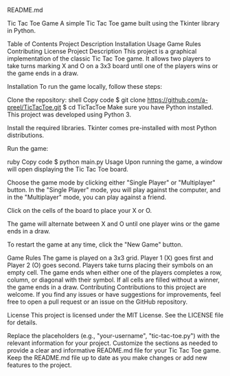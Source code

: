 
README.md

Tic Tac Toe Game
A simple Tic Tac Toe game built using the Tkinter library in Python.

Table of Contents
Project Description
Installation
Usage
Game Rules
Contributing
License
Project Description
This project is a graphical implementation of the classic Tic Tac Toe game. It allows two players to take turns marking X and O on a 3x3 board until one of the players wins or the game ends in a draw.

Installation
To run the game locally, follow these steps:

Clone the repository:
shell
Copy code
$ git clone https://github.com/a-preel/TicTacToe.git
$ cd TicTacToe
Make sure you have Python installed. This project was developed using Python 3.

Install the required libraries. Tkinter comes pre-installed with most Python distributions.

Run the game:

ruby
Copy code
$ python main.py
Usage
Upon running the game, a window will open displaying the Tic Tac Toe board.

Choose the game mode by clicking either "Single Player" or "Multiplayer" button. In the "Single Player" mode, you will play against the computer, and in the "Multiplayer" mode, you can play against a friend.

Click on the cells of the board to place your X or O.

The game will alternate between X and O until one player wins or the game ends in a draw.

To restart the game at any time, click the "New Game" button.

Game Rules
The game is played on a 3x3 grid.
Player 1 (X) goes first and Player 2 (O) goes second.
Players take turns placing their symbols on an empty cell.
The game ends when either one of the players completes a row, column, or diagonal with their symbol.
If all cells are filled without a winner, the game ends in a draw.
Contributing
Contributions to this project are welcome. If you find any issues or have suggestions for improvements, feel free to open a pull request or an issue on the GitHub repository.

License
This project is licensed under the MIT License. See the LICENSE file for details.

Replace the placeholders (e.g., "your-username", "tic-tac-toe.py") with the relevant information for your project. Customize the sections as needed to provide a clear and informative README.md file for your Tic Tac Toe game. Keep the README.md file up to date as you make changes or add new features to the project.
